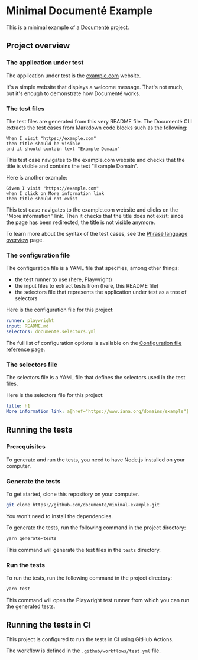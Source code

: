 # Minimal Documenté Example

This is a minimal example of a [Documenté](https://documente.github.io/) project.

## Project overview

### The application under test

The application under test is the [example.com](https://example.com) website.

It's a simple website that displays a welcome message. That's not much, but it's enough to demonstrate
how Documenté works.

### The test files

The test files are generated from this very README file. The Documenté CLI extracts the test cases from
Markdown code blocks such as the following:

```phrase
When I visit "https://example.com"
then title should be visible
and it should contain text "Example Domain"
```

This test case navigates to the example.com website and checks that the title is visible and contains the text "Example Domain".

Here is another example:

```phrase
Given I visit "https://example.com"
when I click on More information link
then title should not exist
```

This test case navigates to the example.com website and clicks on the "More information" link.
Then it checks that the title does not exist: since the page has been redirected, the title is not visible anymore.

To learn more about the syntax of the test cases, see the [Phrasé language overview](https://documente.github.io/language-overview.html) page.

### The configuration file

The configuration file is a YAML file that specifies, among other things:
- the test runner to use (here, Playwright)
- the input files to extract tests from (here, this README file)
- the selectors file that represents the application under test as a tree of selectors

Here is the configuration file for this project:

```yaml
runner: playwright
input: README.md
selectors: documente.selectors.yml
```

The full list of configuration options is available on the [Configuration file reference](https://documente.github.io/cli-configuration.html) page.

### The selectors file

The selectors file is a YAML file that defines the selectors used in the test files.

Here is the selectors file for this project:

```yaml
title: h1
More information link: a[href="https://www.iana.org/domains/example"]
```

## Running the tests

### Prerequisites

To generate and run the tests, you need to have Node.js installed on your computer.

### Generate the tests

To get started, clone this repository on your computer.

```bash
git clone https://github.com/documente/minimal-example.git
```

You won't need to install the dependencies.

To generate the tests, run the following command in the project directory:

```bash
yarn generate-tests
```

This command will generate the test files in the `tests` directory.

### Run the tests

To run the tests, run the following command in the project directory:

```bash
yarn test
```

This command will open the Playwright test runner from which you can run the generated tests.

## Running the tests in CI

This project is configured to run the tests in CI using GitHub Actions.

The workflow is defined in the `.github/workflows/test.yml` file.